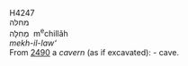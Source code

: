 <body>
  <p>H4247<br>  מחלּה  <br> מְחִלָּה  ‎  m<sup>e</sup>chillâh  <br><i>mekh-il-law‘ </i><br>From <a href="h2490.htm">2490</a>  a <i>cavern</i> (as if excavated): - cave.<br></p>
 </body>